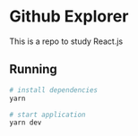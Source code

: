 # Github Explorer

This is a repo to study React.js

## Running

```sh
# install dependencies
yarn

# start application
yarn dev
```
